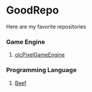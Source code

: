 # GoodRepo

Here are my favorite repositories

### Game Engine

1. [olcPixelGameEngine](https://github.com/OneLoneCoder/olcPixelGameEngine)

### Programming Language

1. [Beef](https://github.com/beefytech/Beef)
